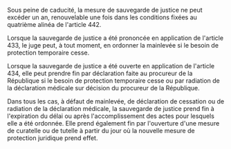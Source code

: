 Sous peine de caducité, la mesure de sauvegarde de justice ne peut excéder un an, renouvelable une fois dans les conditions fixées au quatrième alinéa de l'article 442.

Lorsque la sauvegarde de justice a été prononcée en application de l'article 433, le juge peut, à tout moment, en ordonner la mainlevée si le besoin de protection temporaire cesse.

Lorsque la sauvegarde de justice a été ouverte en application de l'article 434, elle peut prendre fin par déclaration faite au procureur de la République si le besoin de protection temporaire cesse ou par radiation de la déclaration médicale sur décision du procureur de la République.

Dans tous les cas, à défaut de mainlevée, de déclaration de cessation ou de radiation de la déclaration médicale, la sauvegarde de justice prend fin à l'expiration du délai ou après l'accomplissement des actes pour lesquels elle a été ordonnée. Elle prend également fin par l'ouverture d'une mesure de curatelle ou de tutelle à partir du jour où la nouvelle mesure de protection juridique prend effet.
